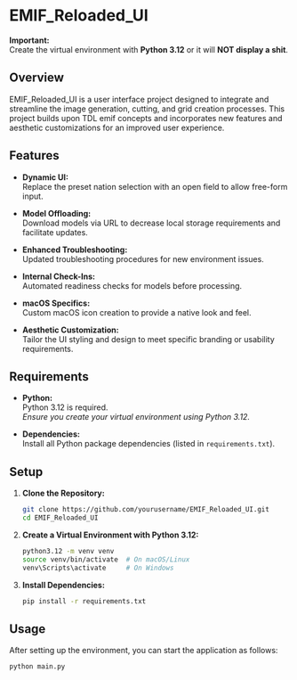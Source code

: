 # EMIF_Reloaded_UI

**Important:**  
Create the virtual environment with **Python 3.12** or it will **NOT display a shit**.

## Overview

EMIF_Reloaded_UI is a user interface project designed to integrate and streamline the image generation, cutting, and grid creation processes. This project builds upon TDL emif concepts and incorporates new features and aesthetic customizations for an improved user experience.

## Features

- **Dynamic UI:**  
  Replace the preset nation selection with an open field to allow free-form input.

- **Model Offloading:**  
  Download models via URL to decrease local storage requirements and facilitate updates.

- **Enhanced Troubleshooting:**  
  Updated troubleshooting procedures for new environment issues.

- **Internal Check-Ins:**  
  Automated readiness checks for models before processing.

- **macOS Specifics:**  
  Custom macOS icon creation to provide a native look and feel.

- **Aesthetic Customization:**  
  Tailor the UI styling and design to meet specific branding or usability requirements.

## Requirements

- **Python:**  
  Python 3.12 is required.  
  _Ensure you create your virtual environment using Python 3.12._

- **Dependencies:**  
  Install all Python package dependencies (listed in `requirements.txt`).

## Setup

1. **Clone the Repository:**

   ```bash
   git clone https://github.com/yourusername/EMIF_Reloaded_UI.git
   cd EMIF_Reloaded_UI
   ```

2. **Create a Virtual Environment with Python 3.12:**

   ```bash
   python3.12 -m venv venv
   source venv/bin/activate  # On macOS/Linux
   venv\Scripts\activate     # On Windows
   ```

3. **Install Dependencies:**

   ```bash
   pip install -r requirements.txt
   ```

## Usage

After setting up the environment, you can start the application as follows:

```bash
python main.py
```
